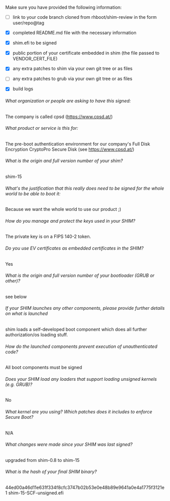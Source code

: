 Make sure you have provided the following information:

 - [ ] link to your code branch cloned from rhboot/shim-review in the form user/repo@tag
 - [X] completed README.md file with the necessary information
 - [X] shim.efi to be signed
 - [X] public portion of your certificate embedded in shim (the file passed to VENDOR_CERT_FILE)
 - [X] any extra patches to shim via your own git tree or as files
 - [ ] any extra patches to grub via your own git tree or as files
 - [X] build logs


###### What organization or people are asking to have this signed:
The company is called cpsd (https://www.cpsd.at/)

###### What product or service is this for:
The pre-boot authentication environment for our company's Full Disk Encryption CryptoPro Secure Disk (see https://www.cpsd.at/)

###### What is the origin and full version number of your shim?
shim-15

###### What's the justification that this really does need to be signed for the whole world to be able to boot it:
Because we want the whole world to use our product ;)

###### How do you manage and protect the keys used in your SHIM?
The private key is on a FIPS 140-2 token.

###### Do you use EV certificates as embedded certificates in the SHIM?
Yes

###### What is the origin and full version number of your bootloader (GRUB or other)?
see below

###### If your SHIM launches any other components, please provide further details on what is launched
shim loads a self-developed boot component which does all further authorization/os loading stuff.

###### How do the launched components prevent execution of unauthenticated code?
All boot components must be signed

###### Does your SHIM load any loaders that support loading unsigned kernels (e.g. GRUB)?
No

###### What kernel are you using? Which patches does it includes to enforce Secure Boot?
N/A

###### What changes were made since your SHIM was last signed?
upgraded from shim-0.8 to shim-15

###### What is the hash of your final SHIM binary?
44ed00a46d11e631f334f8cfc3747b02b53e0e48b89e9641a0e4a1775f3121e1  shim-15-SCF-unsigned.efi
